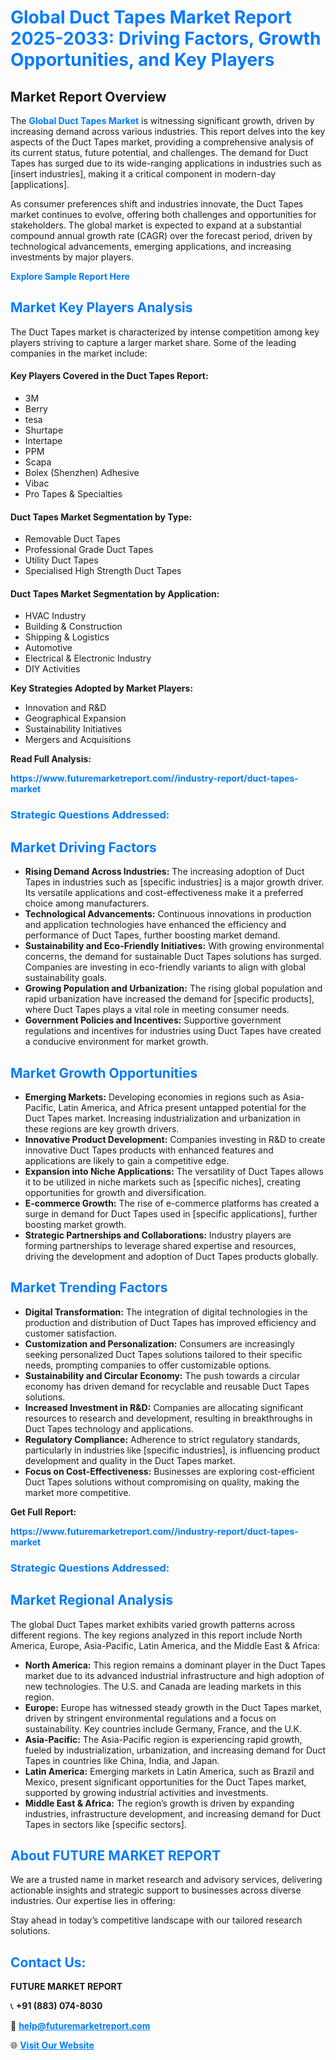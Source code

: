 <h1 style="color: #007BFF;">Global Duct Tapes Market Report 2025-2033: Driving Factors, Growth Opportunities, and Key Players</h1>

<section id="overview">
<h2>Market Report Overview</h2>
<p>The <a href="https://www.futuremarketreport.com//industry-report/duct-tapes-market" style="color: #007BFF; text-decoration: none;"><strong>Global Duct Tapes Market</strong></a> is witnessing significant growth, driven by increasing demand across various industries. This report delves into the key aspects of the Duct Tapes market, providing a comprehensive analysis of its current status, future potential, and challenges. The demand for Duct Tapes has surged due to its wide-ranging applications in industries such as [insert industries], making it a critical component in modern-day [applications].</p>
<p>As consumer preferences shift and industries innovate, the Duct Tapes market continues to evolve, offering both challenges and opportunities for stakeholders. The global market is expected to expand at a substantial compound annual growth rate (CAGR) over the forecast period, driven by technological advancements, emerging applications, and increasing investments by major players.</p>
</section>

<section id="overview">
<p><a href="https://www.futuremarketreport.com//request-sample/reportId=54433" style="color: #007BFF; text-decoration: none;"><strong>Explore Sample Report Here</strong></a></p>
</section>

<section id="key-players">
<h2 style="color: #007BFF;">Market Key Players Analysis</h2>
<p>The Duct Tapes market is characterized by intense competition among key players striving to capture a larger market share. Some of the leading companies in the market include:</p>
<h4>Key Players Covered in the Duct Tapes Report:</h4>
<ul><li>3M</li><li>Berry</li><li>tesa</li><li>Shurtape</li><li>Intertape</li><li>PPM</li><li>Scapa</li><li>Bolex (Shenzhen) Adhesive</li><li>Vibac</li><li>Pro Tapes &amp; Specialties</li></ul>
<h4>Duct Tapes Market Segmentation by Type:</h4>
<ul><li>Removable Duct Tapes</li><li>Professional Grade Duct Tapes</li><li>Utility Duct Tapes</li><li>Specialised High Strength Duct Tapes</li></ul>

<h4>Duct Tapes Market Segmentation by Application:</h4>
<ul><li>HVAC Industry</li><li>Building &amp; Construction</li><li>Shipping &amp; Logistics</li><li>Automotive</li><li>Electrical &amp; Electronic Industry</li><li>DIY Activities</li></ul>
<p><strong>Key Strategies Adopted by Market Players:</strong></p>
<ul>
<li>Innovation and R&D</li>
<li>Geographical Expansion</li>
<li>Sustainability Initiatives</li>
<li>Mergers and Acquisitions</li>
</ul>
</section>

<section>
<p><strong>Read Full Analysis: </strong></p><a href="https://www.futuremarketreport.com//industry-report/duct-tapes-market" style="color: #007BFF; text-decoration: none;"><strong>https://www.futuremarketreport.com//industry-report/duct-tapes-market</strong></a>
<h3 style="color: #007BFF;">Strategic Questions Addressed:</h3>
</section>

<section id="driving-factors">
<h2 style="color: #007BFF;">Market Driving Factors</h2>
<ul>
<li><strong>Rising Demand Across Industries:</strong> The increasing adoption of Duct Tapes in industries such as [specific industries] is a major growth driver. Its versatile applications and cost-effectiveness make it a preferred choice among manufacturers.</li>
<li><strong>Technological Advancements:</strong> Continuous innovations in production and application technologies have enhanced the efficiency and performance of Duct Tapes, further boosting market demand.</li>
<li><strong>Sustainability and Eco-Friendly Initiatives:</strong> With growing environmental concerns, the demand for sustainable Duct Tapes solutions has surged. Companies are investing in eco-friendly variants to align with global sustainability goals.</li>
<li><strong>Growing Population and Urbanization:</strong> The rising global population and rapid urbanization have increased the demand for [specific products], where Duct Tapes plays a vital role in meeting consumer needs.</li>
<li><strong>Government Policies and Incentives:</strong> Supportive government regulations and incentives for industries using Duct Tapes have created a conducive environment for market growth.</li>
</ul>
</section>

<section id="growth-opportunities">
<h2 style="color: #007BFF;">Market Growth Opportunities</h2>
<ul>
<li><strong>Emerging Markets:</strong> Developing economies in regions such as Asia-Pacific, Latin America, and Africa present untapped potential for the Duct Tapes market. Increasing industrialization and urbanization in these regions are key growth drivers.</li>
<li><strong>Innovative Product Development:</strong> Companies investing in R&D to create innovative Duct Tapes products with enhanced features and applications are likely to gain a competitive edge.</li>
<li><strong>Expansion into Niche Applications:</strong> The versatility of Duct Tapes allows it to be utilized in niche markets such as [specific niches], creating opportunities for growth and diversification.</li>
<li><strong>E-commerce Growth:</strong> The rise of e-commerce platforms has created a surge in demand for Duct Tapes used in [specific applications], further boosting market growth.</li>
<li><strong>Strategic Partnerships and Collaborations:</strong> Industry players are forming partnerships to leverage shared expertise and resources, driving the development and adoption of Duct Tapes products globally.</li>
</ul>
</section>

<section id="trending-factors">
<h2 style="color: #007BFF;">Market Trending Factors</h2>
<ul>
<li><strong>Digital Transformation:</strong> The integration of digital technologies in the production and distribution of Duct Tapes has improved efficiency and customer satisfaction.</li>
<li><strong>Customization and Personalization:</strong> Consumers are increasingly seeking personalized Duct Tapes solutions tailored to their specific needs, prompting companies to offer customizable options.</li>
<li><strong>Sustainability and Circular Economy:</strong> The push towards a circular economy has driven demand for recyclable and reusable Duct Tapes solutions.</li>
<li><strong>Increased Investment in R&D:</strong> Companies are allocating significant resources to research and development, resulting in breakthroughs in Duct Tapes technology and applications.</li>
<li><strong>Regulatory Compliance:</strong> Adherence to strict regulatory standards, particularly in industries like [specific industries], is influencing product development and quality in the Duct Tapes market.</li>
<li><strong>Focus on Cost-Effectiveness:</strong> Businesses are exploring cost-efficient Duct Tapes solutions without compromising on quality, making the market more competitive.</li>
</ul>
</section>

<section>
<p><strong>Get Full Report: </strong></p><a href="https://www.futuremarketreport.com//industry-report/duct-tapes-market" style="color: #007BFF; text-decoration: none;"><strong>https://www.futuremarketreport.com//industry-report/duct-tapes-market</strong></a>
<h3 style="color: #007BFF;">Strategic Questions Addressed:</h3>
</section>


<section id="regional-analysis">
<h2 style="color: #007BFF;">Market Regional Analysis</h2>
<p>The global Duct Tapes market exhibits varied growth patterns across different regions. The key regions analyzed in this report include North America, Europe, Asia-Pacific, Latin America, and the Middle East & Africa:</p>
<ul>
<li><strong>North America:</strong> This region remains a dominant player in the Duct Tapes market due to its advanced industrial infrastructure and high adoption of new technologies. The U.S. and Canada are leading markets in this region.</li>
<li><strong>Europe:</strong> Europe has witnessed steady growth in the Duct Tapes market, driven by stringent environmental regulations and a focus on sustainability. Key countries include Germany, France, and the U.K.</li>
<li><strong>Asia-Pacific:</strong> The Asia-Pacific region is experiencing rapid growth, fueled by industrialization, urbanization, and increasing demand for Duct Tapes in countries like China, India, and Japan.</li>
<li><strong>Latin America:</strong> Emerging markets in Latin America, such as Brazil and Mexico, present significant opportunities for the Duct Tapes market, supported by growing industrial activities and investments.</li>
<li><strong>Middle East & Africa:</strong> The region’s growth is driven by expanding industries, infrastructure development, and increasing demand for Duct Tapes in sectors like [specific sectors].</li>
</ul>
</section>

<footer>
<h2 style="color: #007BFF;">About FUTURE MARKET REPORT</h2>
<p>We are a trusted name in market research and advisory services, delivering actionable insights and strategic support to businesses across diverse industries. Our expertise lies in offering:</p>

<p>Stay ahead in today’s competitive landscape with our tailored research solutions.</p>

<h2 style="color: #007BFF;">Contact Us:</h2>
<p><strong>FUTURE MARKET REPORT</strong></p>
<p>📞 <strong>+91 (883) 074-8030</strong></p>
<p>📧 <strong><a href="mailto:help@futuremarketreport.com" style="color: #007BFF;">help@futuremarketreport.com</a></strong></p>
<p>🌐 <strong><a href="https://www.futuremarketreport.com/" style="color: #007BFF;">Visit Our Website</a></strong></p>
</footer>